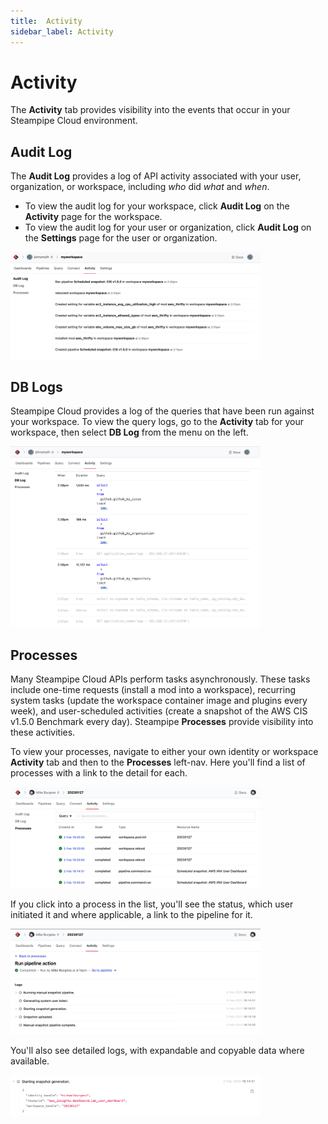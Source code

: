 ```yaml
---
title:  Activity
sidebar_label: Activity
---
```

# Activity
The **Activity** tab provides visibility into the events that occur in your Steampipe Cloud environment.  


## Audit Log
The **Audit Log** provides a log of API activity associated with your user, organization, or workspace, including *who* did *what* and *when*.  
- To view the audit log for your workspace, click **Audit Log** on the **Activity** page for the workspace.  
- To view the audit log for your user or organization, click **Audit Log** on the **Settings** page for the user or organization.

<img src="/images/docs/cloud/cloud_audit_log.png" width="400pt"/>
<br />


## DB Logs
Steampipe Cloud provides a log of the queries that have been run against your workspace.
To view the query logs, go to the **Activity** tab for your workspace, then select **DB Log** from the menu on the left.


<img src="/images/docs/cloud/cloud_db_log.png" width="400pt"/>
<br />


## Processes

Many Steampipe Cloud APIs perform tasks asynchronously. These tasks include one-time requests (install a mod into a workspace), recurring system tasks (update the workspace container image and plugins every week), and user-scheduled activities (create a snapshot of the AWS CIS v1.5.0 Benchmark every day).  Steampipe **Processes** provide visibility into these activities.

To view your processes, navigate to either your own identity or workspace **Activity**
tab and then to the **Processes** left-nav. Here you'll find a list of processes with a link to the detail for each.

<img src="/images/docs/cloud/cloud-processes.png" width="400pt"/>
<br />

If you click into a process in the list, you'll see the status, which user initiated it and where applicable, a link to the pipeline for it.

<img src="/images/docs/cloud/cloud-process-detail.png" width="400pt"/>
<br />

You'll also see detailed logs, with expandable and copyable data where available.

<img src="/images/docs/cloud/cloud-process-logs.png" width="400pt"/>
<br />
